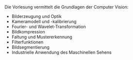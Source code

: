 Die Vorlesung vermittelt die Grundlagen der Computer Vision:

- Bilderzeugung und Optik  
- Kameramodell und -kalibrierung  
- Fourier- und Wavelet-Transformation  
- Bildkompression  
- Faltung und Mustererkennung  
- Filterfunktionen  
- Bildsegmentierung  
- Industrielle Anwendung des Maschinellen Sehens  
